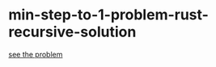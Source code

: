 # min-step-to-1-problem-rust-recursive-solution

[see the problem](https://www.codingninjas.com/codestudio/problems/min-steps-to-one-using-dp_920548)
